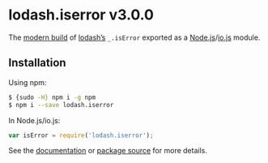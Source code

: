 # lodash.iserror v3.0.0

The [modern build](https://github.com/lodash/lodash/wiki/Build-Differences) of [lodash’s](https://lodash.com/) `_.isError` exported as a [Node.js](http://nodejs.org/)/[io.js](https://iojs.org/) module.

## Installation

Using npm:

```bash
$ {sudo -H} npm i -g npm
$ npm i --save lodash.iserror
```

In Node.js/io.js:

```js
var isError = require('lodash.iserror');
```

See the [documentation](https://lodash.com/docs#isError) or [package source](https://github.com/lodash/lodash/blob/3.0.0-npm-packages/lodash.iserror) for more details.
